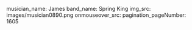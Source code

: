 musician_name: James
band_name: Spring King
img_src: images/musician0890.png
onmouseover_src: 
pagination_pageNumber: 1605